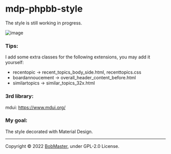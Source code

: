 # mdp-phpbb-style
The style is still working in progress. <br>

![image](https://user-images.githubusercontent.com/32976627/161512777-732bc91a-0e0c-4d6d-8ac6-da1b43dc85f3.png)

### Tips:

I add some extra classes for the following extensions, you may add it yourself:
- recentopic -> recent_topics_body_side.html, recenttopics.css 
- boardannoucement -> overall_header_content_before.html
- similartopics -> similar_topics_32x.html

### 3rd library:
mdui: https://www.mdui.org/

### My goal:
The style decorated with Material Design.
<hr>
Copyright © 2022 <a href="https://blog.hibobmaster.com">BobMaster</a>, under GPL-2.0 License.

